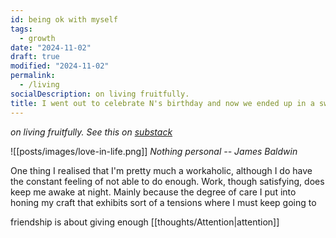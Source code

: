 ```yaml
---
id: being ok with myself
tags:
  - growth
date: "2024-11-02"
draft: true
modified: "2024-11-02"
permalink:
  - /living
socialDescription: on living fruitfully.
title: I went out to celebrate N's birthday and now we ended up in a swing bar.
---
```


_on living fruitfully. See this on [substack](https://open.substack.com/pub/livingalone/p/i-saw-a-disstrack-dropped-at-a-hackathon?r=1z8i4s&utm_campaign=post&utm_medium=web&showWelcomeOnShare=true)_

![[posts/images/love-in-life.png]]
_Nothing personal -- James Baldwin_

One thing I realised that I'm pretty much a workaholic, although I do have the constant feeling of not able to do enough. Work, though satisfying, does keep me awake at night. Mainly because the degree of care I put into honing my craft that exhibits sort of a tensions where I must keep going to

friendship is about giving enough [[thoughts/Attention|attention]]
